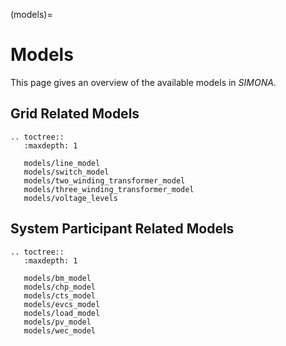 (models)=

# Models

This page gives an overview of the available models in *SIMONA*.

## Grid Related Models

```{eval-rst}
.. toctree::
   :maxdepth: 1

   models/line_model
   models/switch_model
   models/two_winding_transformer_model
   models/three_winding_transformer_model
   models/voltage_levels
```

## System Participant Related Models

```{eval-rst}
.. toctree::
   :maxdepth: 1

   models/bm_model
   models/chp_model
   models/cts_model
   models/evcs_model
   models/load_model
   models/pv_model
   models/wec_model
```

